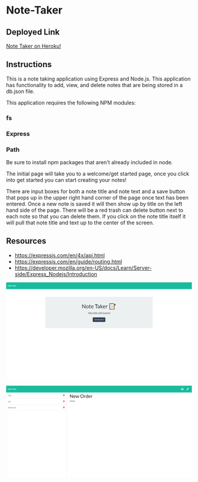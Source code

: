 # Note-Taker

## Deployed Link
[Note Taker on Heroku!](https://safe-falls-60671.herokuapp.com//)

## Instructions

This is a note taking application using Express and Node.js. This application has functionality to add, view, and delete notes that are being stored in a db.json file.

This application requires the following NPM modules:

### fs
### Express
### Path

Be sure to install npm packages that aren't already included in node.

The initial page will take you to a welcome/get started page, once you click into get started you can start creating your notes!

There are input boxes for both a note title and note text and a save button that pops up in the upper right hand corner of the page once text has been entered. Once a new note is saved it will then show up by title on the left hand side of the page. There will be a red trash can delete button next to each note so that you can delete them. If you click on the note title itself it will pull that note title and text up to the center of the screen.

## Resources

- https://expressjs.com/en/4x/api.html
- https://expressjs.com/en/guide/routing.html
- https://developer.mozilla.org/en-US/docs/Learn/Server-side/Express_Nodejs/Introduction


![Note Taker Start Screen](public/assets/images/Notetaker1.png)


![Note Taker app](public/assets/images/Notetaker2.png)

